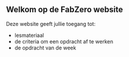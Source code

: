 ## Welkom op de FabZero website

Deze website geeft jullie toegang tot:
- lesmateriaal
- de criteria om een opdracht af te werken
- de opdracht van de week 
